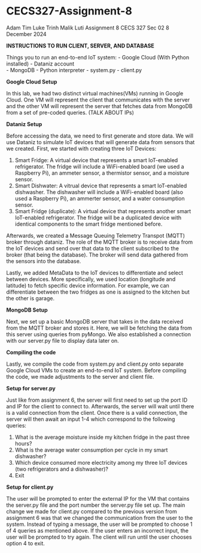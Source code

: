# CECS327-Assignment-8
Adam Tim
Luke Trinh
Malik Luti
Assignment 8
CECS 327 Sec 02
8 December 2024

**INSTRUCTIONS TO RUN CLIENT, SERVER, AND DATABASE**

Things you to run an end-to-end IoT system:
    - Google Cloud (With Python installed)
    - Dataniz account    
    - MongoDB
    - Python interpreter
    - system.py
    - client.py

**Google Cloud Setup**

In this lab, we had two distinct virtual machines(VMs) running in Google Cloud. One VM will represent the client that communicates with the server and the other VM will represent the server that fetches data from MongoDB from a set of pre-coded queries. (TALK ABOUT IPs)

**Dataniz Setup**

Before accessing the data, we need to first generate and store data. We will use Dataniz to simulate IoT devices that will generate data from sensors that we created. First, we started with creating three IoT Devices:
1. Smart Fridge: A virtual device that represents a smart IoT-enabled refrigerator. The fridge will include a WiFi-enabled board (we used a Raspberry Pi), an ammeter sensor, a thermistor sensor, and a moisture sensor.
2. Smart Dishwater: A vitrual device that represents a smart IoT-enabled dishwasher. The dishwasher will include a WiFi-enabled board (also used a Raspberry Pi), an ammerter sensor, and a water consumption sensor.
3. Smart Fridge (duplicate): A virtual device that represents another smart IoT-enabled refrigerator. The fridge will be a duplicated device with identical components to the smart fridge mentioned before.

Afterwards, we created a Message Queuing Telemetry Transpot (MQTT) broker through dataniz. The role of the MQTT broker is to receive data from the IoT devices and send over that data to the client subscribed to the broker (that being the database). The broker will send data gathered from the sensors into the database.

Lastly, we added MetaData to the IoT devices to differentiate and select between devices. More specifically, we used location (longitude and latitude) to fetch specific device information. For example, we can differentiate between the two fridges as one is assigned to the kitchen but the other is garage.

**MongoDB Setup**

Next, we set up a basic MongoDB server that takes in the data received from the MQTT broker and stores it. Here, we will be fetching the data from this server using queries from pyMongo. We also established a connection with our server.py file to display data later on.

**Compiling the code**

Lastly, we compile the code from system.py and client.py onto separate Google Cloud VMs to create an end-to-end IoT system. Before compiling the code, we made adjustments to the server and client file.

**Setup for server.py**

Just like from assignment 6, the server will first need to set up the port ID and IP for the client to connect to. Afterwards, the server will wait until there is a valid connection from the client. Once there is a valid connection, the server will then await an input 1-4 which correspond to the following queries:
1. What is the average moisture inside my kitchen fridge in the past three hours?
2. What is the average water consumption per cycle in my smart dishwasher?
3. Which device consumed more electricity among my three IoT devices (two refrigerators and a dishwasher)?
4. Exit

**Setup for client.py**

The user will be prompted to enter the external IP for the VM that contains the server.py file and the port number the server.py file set up. The main change we made for client.py compared to the previous version from assignment 6 was that we changed the communication from the user to the system. Instead of typing a message, the user will be prompted to choose 1 of 4 queries as mentioned above. If the user enters an incorrect input, the user will be prompted to try again. The client will run until the user chooses option 4 to exit.
